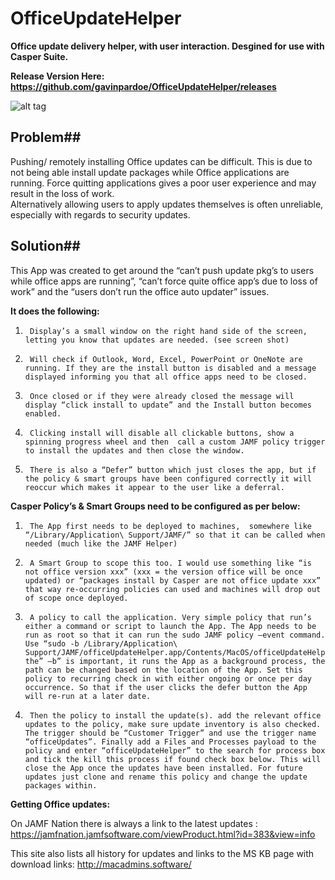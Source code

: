 # OfficeUpdateHelper
**Office update delivery helper, with user interaction. Desgined for use with Casper Suite.**

**Release Version Here: https://github.com/gavinpardoe/OfficeUpdateHelper/releases**

![alt tag](https://raw.githubusercontent.com/gavinpardoe/OfficeUpdateHelper/master/officeUpdateHelper.png)


## Problem##

Pushing/ remotely installing Office updates can be difficult. This is due to not being able install update packages while Office applications are running. Force quitting applications gives a poor user experience and may result in the loss of work.  
Alternatively allowing users to apply updates themselves is often unreliable, especially with regards to security updates.


## Solution##

This App was created to get around the “can’t push update pkg’s to users while office apps are running”, “can’t force quite office app’s due to loss of work” and the “users don’t run the office auto updater” issues.

**It does the following:**

1.      Display’s a small window on the right hand side of the screen, letting you know that updates are needed. (see screen shot)
2.      Will check if Outlook, Word, Excel, PowerPoint or OneNote are running. If they are the install button is disabled and a message displayed informing you that all office apps need to be closed.
3.      Once closed or if they were already closed the message will display “click install to update” and the Install button becomes enabled.
4.      Clicking install will disable all clickable buttons, show a spinning progress wheel and then  call a custom JAMF policy trigger to install the updates and then close the window.
5.      There is also a “Defer” button which just closes the app, but if the policy & smart groups have been configured correctly it will reoccur which makes it appear to the user like a deferral.

**Casper Policy’s & Smart Groups need to be configured as per below:**

1.      The App first needs to be deployed to machines,  somewhere like “/Library/Application\ Support/JAMF/” so that it can be called when needed (much like the JAMF Helper)
2.      A Smart Group to scope this too. I would use something like “is not office version xxx” (xxx = the version office will be once updated) or “packages install by Casper are not office update xxx” that way re-occurring policies can used and machines will drop out of scope once deployed.
3.      A policy to call the application. Very simple policy that run’s either a command or script to launch the App. The App needs to be run as root so that it can run the sudo JAMF policy –event command.  Use “sudo -b /Library/Application\ Support/JAMF/officeUpdateHelper.app/Contents/MacOS/officeUpdateHelper” the” –b” is important, it runs the App as a background process, the path can be changed based on the location of the App. Set this policy to recurring check in with either ongoing or once per day occurrence. So that if the user clicks the defer button the App will re-run at a later date.
4.      Then the policy to install the update(s). add the relevant office updates to the policy, make sure update inventory is also checked. The trigger should be “Customer Trigger” and use the trigger name “officeUpdates”. Finally add a Files and Processes payload to the policy and enter “officeUpdateHelper” to the search for process box and tick the kill this process if found check box below. This will close the App once the updates have been installed. For future updates just clone and rename this policy and change the update packages within.
 
**Getting Office updates:**

On JAMF Nation there is always a link to the latest updates : https://jamfnation.jamfsoftware.com/viewProduct.html?id=383&view=info

This site also lists all history for updates and links to the MS KB page with download links: http://macadmins.software/

